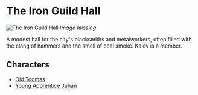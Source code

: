 # The Iron Guild Hall

![The Iron Guild Hall](../../assets/buildings/iron_guild_hall.png)
*Image missing*

A modest hall for the city's blacksmiths and metalworkers, often filled with the clang of hammers and the smell of coal smoke. Kalev is a member.

## Characters

- [Old Toomas](../../characters/forge_folk/old_toomas/old_toomas.md)
- [Young Apprentice Juhan](../../characters/forge_folk/juhan/juhan.md)
